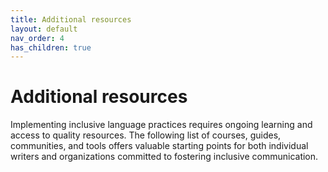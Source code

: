 ```yaml
---
title: Additional resources
layout: default
nav_order: 4
has_children: true
---
```

# Additional resources
Implementing inclusive language practices requires ongoing learning and access to quality resources. The following list of courses, guides, communities, and tools offers valuable starting points for both individual writers and organizations committed to fostering inclusive communication.

